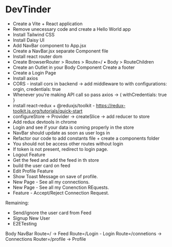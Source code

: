 # DevTinder

- Create a Vite + React application
- Remove unecessary code and create a Hello World app
- Install Tailwind CSS
- Install Daisy UI
- Add NavBar component to App.jsx
- Create a NavBar.jsx separate Component file
- Install react router dom
- Create BrowserRouter > Routes > Route=/ • Body > RouteChildren
- Create an Outlet in your Body Component Create a footer
- Create a Login Page
- Install axios
- CORS - install cors in backend → add middleware to with configurations: orgin, credentials: true
- Whenever you're making API call so pass axios → ( withCredentials: true }
- install react-redux + @reduxjs/toolkit - https://redux-toolkit.js.org/tutorials/quick-start
- configureStore → Provider → createSlice → add reducer to store
- Add redux devtools in chrome
- Login and see if your data is coming properly in the store
- NavBar should update as soon as user logs in
- Refactor our code to add constants file + create a components folder
- You should not be access other routes without login
- If token is not present, redirect to login page.
- Logout Feature
- Get the feed and add the feed in th store
- build the user card on feed
- Edit Profile Feature
- Show Toast Message on save of profile.
- New Page - See all my connections.
- New Page - See all my Conenction REquests.
- Feature - Accept/Reject Connection Request.

Remaining:

- Send/ignore the user card from Feed
- Signup New User
- E2ETesting

Body
NavBar
Route=/ → Feed
Route=/Login - Login
Route=/connetions → Connections
Router=/profile → Profile
